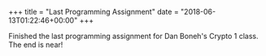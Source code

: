 +++
title = "Last Programming Assignment"
date = "2018-06-13T01:22:46+00:00"
+++

Finished the last programming assignment for Dan Boneh's Crypto 1 class. The end is near!
			